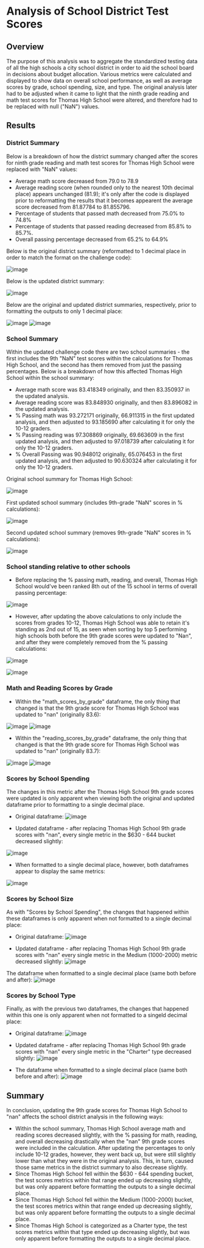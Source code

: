 # Analysis of School District Test Scores
## Overview
The purpose of this analysis was to aggregate the standardized testing data of all the high schools a city school district in order to aid the school board in decisions about budget allocation. Various metrics were calculated and displayed to show data on overall school performance, as well as average scores by grade, school spending, size, and type. The original analysis later had to be adjusted when it came to light that the ninth grade reading and math test scores for Thomas High School were altered, and therefore had to be replaced with null ("NaN") values.

## Results

### District Summary
Below is a breakdown of how the district summary changed after the scores for ninth grade reading and math test scores for Thomas High School were replaced with "NaN" values:

* Average math score decreased from 79.0 to 78.9
* Average reading score (when rounded only to the nearest 10th decimal place) appears unchanged (81.9); it's only after the code is displayed prior to reformatting the results that it becomes appearent the average score decreased from 81.87784 to 81.855796.
* Percentage of students that passed math decreased from 75.0% to 74.8%
* Percentage of students that passed reading decreased from 85.8% to 85.7%.
* Overall passing percentage decreased from 65.2% to 64.9%

Below is the original district summary (reformatted to 1 decimal place in order to match the format on the challenge code):

![image](https://user-images.githubusercontent.com/86032451/126624764-cdbb8cc6-dc49-4baa-a867-7c2fca40eef6.png)

Below is the updated district summary:

![image](https://user-images.githubusercontent.com/86032451/126624881-02207193-fed2-4017-86c1-d9d01bd26b67.png)

Below are the original and updated district summaries, respectively, prior to formatting the outputs to only 1 decimal place:

![image](https://user-images.githubusercontent.com/86032451/126625008-cf821d01-4b60-4fae-b145-ea2760b7e3d1.png)
![image](https://user-images.githubusercontent.com/86032451/126625047-8965d566-9cc6-4e9d-9813-aea412da47d9.png)

### School Summary
Within the updated challenge code there are two school summaries - the first includes the 9th "NaN" test scores within the calculations for Thomas High School, and the second has them removed from just the passing percentages. Below is a breakdown of how this affected Thomas High School within the school summary:

* Average math score was 83.418349 originally, and then 83.350937 in the updated analysis.
* Average reading score was 83.848930 originally, and then 83.896082 in the updated analysis.
* % Passing math was 93.272171 originally, 66.911315 in the first updated analysis, and then adjusted to 93.185690 after calculating it for only the 10-12 graders.
* % Passing reading was 97.308869 originally, 69.663609 in the first updated analysis, and then adjusted to 97.018739 after calculating it for only the 10-12 graders. 
* % Overall Passing was 90.948012 originally, 65.076453 in the first updated analysis, and then adjusted to 90.630324 after calculating it for only the 10-12 graders. 

Original school summary for Thomas High School:

![image](https://user-images.githubusercontent.com/86032451/126626727-93f74234-fc7e-4486-a169-e92008cb9532.png)

First updated school summary (includes 9th-grade "NaN" scores in % calculations):

![image](https://user-images.githubusercontent.com/86032451/126626809-82d731c0-fd46-45d8-8cfa-7c47f12d8538.png)

Second updated school summary (removes 9th-grade "NaN" scores in % calculations):

![image](https://user-images.githubusercontent.com/86032451/126626876-643cbf77-0338-4eb3-87a2-21988116bbb1.png)

### School standing relative to other schools
* Before replacing the % passing math, reading, and overall, Thomas High School would've been ranked 8th out of the 15 school in terms of overall passing percentage:

![image](https://user-images.githubusercontent.com/86032451/126629209-15a8eb98-7e62-4e03-bac9-9689b63c5c51.png)

* However, after updating the above calculations to only include the scores from grades 10-12, Thomas High School was able to retain it's standing as 2nd out of 15, as seen when sorting by top 5 performing high schools both before the 9th grade scores were updated to "Nan", and after they were completely removed from the % passing calculations:

![image](https://user-images.githubusercontent.com/86032451/126628409-e98e7c8c-67e5-4d46-8635-712204eb1b45.png)

![image](https://user-images.githubusercontent.com/86032451/126628472-d3d798c1-225f-415a-9952-e5455380d57b.png)

### Math and Reading Scores by Grade
* Within the "math_scores_by_grade" dataframe, the only thing that changed is that the 9th grade score for Thomas High School was updated to "nan" (originally 83.6):

![image](https://user-images.githubusercontent.com/86032451/126629424-61b513ac-bf89-453c-a767-adc62feefd56.png) ![image](https://user-images.githubusercontent.com/86032451/126629451-6c814f11-f873-48ee-a8b6-91fb74e5c017.png)

* Within the "reading_scores_by_grade" dataframe, the only thing that changed is that the 9th grade score for Thomas High School was updated to "nan" (originally 83.7):

![image](https://user-images.githubusercontent.com/86032451/126629602-b062ac21-67a5-40f1-af55-c6d529755275.png) ![image](https://user-images.githubusercontent.com/86032451/126629647-0d4d3f3c-903c-4d67-b260-05005330dcbd.png)

### Scores by School Spending
The changes in this metric after the Thomas High School 9th grade scores were updated is only apparent when viewing both the original and updated dataframe prior to formatting to a single decimal place. 

* Original dataframe:
![image](https://user-images.githubusercontent.com/86032451/126630022-8d92f074-4d68-4102-940f-2dc3c7f4bc99.png)

* Updated dataframe - after replacing Thomas High School 9th grade scores with "nan", every single metric in the $630 - 644 bucket decreased slightly:

![image](https://user-images.githubusercontent.com/86032451/126630166-bd13fd3c-5adb-441e-9bfb-71f93b04acec.png)

* When formatted to a single decimal place, however, both dataframes appear to display the same metrics:

![image](https://user-images.githubusercontent.com/86032451/126630222-d7acff1e-33de-49cd-9e9c-f17519e91629.png)

### Scores by School Size
As with "Scores by School Spending", the changes that happened within these dataframes is only apparent when not formatted to a single decimal place:

* Original dataframe:
![image](https://user-images.githubusercontent.com/86032451/126630416-a51b3f82-6b97-40d5-a1f7-d19a4a69ccb9.png)

* Updated dataframe - after replacing Thomas High School 9th grade scores with "nan" every single metric in the Medium (1000-2000) metric decreased slightly:
![image](https://user-images.githubusercontent.com/86032451/126632581-adc7d6ce-0532-4a8a-b55c-69a59ccc204a.png)

The dataframe when formatted to a single decimal place (same both before and after):
![image](https://user-images.githubusercontent.com/86032451/126633545-0eeb832a-3568-49aa-bf80-f8990abf594f.png)

### Scores by School Type
Finally, as with the previous two dataframes, the changes that happened within this one is only apparent when not formatted to a singeld decimal place:

* Original dataframe:
![image](https://user-images.githubusercontent.com/86032451/126633599-ef7c87d6-d43d-4cfe-8b58-3a7f3fdd3b7f.png)

* Updated dataframe - after replacing Thomas High School 9th grade scores with "nan" every single metric in the "Charter" type decreased slightly:
![image](https://user-images.githubusercontent.com/86032451/126633657-cb99a547-db33-41ff-850d-92b90ad88c9f.png)

* The dataframe when formatted to a single decimal place (same both before and after):
![image](https://user-images.githubusercontent.com/86032451/126633737-6afe1c95-651b-44d4-b151-0eeac65b226c.png)

## Summary
In conclusion, updating the 9th grade scores for Thomas High School to "nan" affects the school district analysis in the following ways:
* Within the school summary, Thomas High School average math and reading scores decreased slightly, with the % passing for math, reading, and overall decreasing drastically when the "nan" 9th grade scores were included in the calculation. After updating the percentages to only include 10-12 grades, however, they went back up, but were still slightly lower than what they were in the original analysis. This, in turn, caused those same metrics in the district summary to also decrease slightly.
*  Since Thomas High School fell within the $630 - 644 spending bucket, the test scores metrics within that range ended up decreasing slightly, but was only apparent before formatting the outputs to a single decimal place. 
*  Since Thomas High School fell within the Medium (1000-2000) bucket, the test scores metrics within that range ended up decreasing slightly, but was only apparent before formatting the outputs to a single decimal place. 
*  Since Thomas High School is categorized as a Charter type, the test scores metrics within that type ended up decreasing slightly, but was only apparent before formatting the outputs to a single decimal place. 







